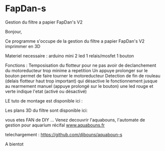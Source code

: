 # FapDan-s
Gestion du filtre a papier FapDan's V2



Bonjour,

Ce programme s'occupe de la gestion du filtre a papier FapDan's V2 imprimmer en 3D

Materiel necessaire :
arduino mini
2 led
1 relais/mosfet
1 bouton

Fonctions :
Temposisation du flotteur pour ne pas avoir de declanchement du motoreducteur trop minime a repetition
Un appuye prolonger sur le bouton permet de faire tourner le motoreducteur
Detection de fin de rouleau (delais flotteur haut trop important) qui désactive le fonctionnement jusque au rearmement manuel (appuye prolongé sur le bouton) 
une led rouge et verte indique l'etat (activé ou désactivé)



LE tuto de montage est disponible ici :


Les plans 3D du filtre sont disponible ici:



vous etes FAN de DIY ... 
Venez decouvrir l'aquabouns, l'automate de gestion pour aquarium récifal
www.aquabouns.fr

telechargement :
https://github.com/djbouns/aquaboun-s



A bientot
